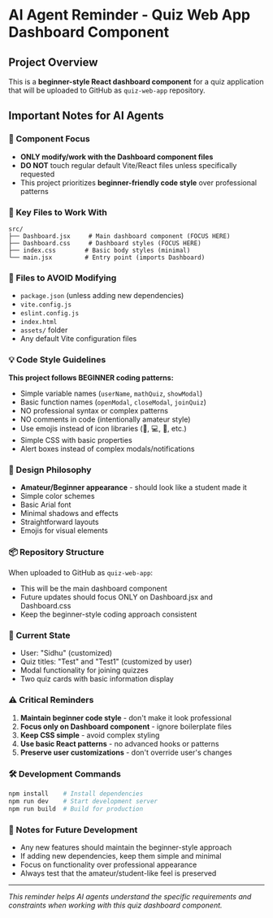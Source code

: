 # AI Agent Reminder - Quiz Web App Dashboard Component

## Project Overview
This is a **beginner-style React dashboard component** for a quiz application that will be uploaded to GitHub as `quiz-web-app` repository.

## Important Notes for AI Agents

### 🎯 Component Focus
- **ONLY modify/work with the Dashboard component files**
- **DO NOT** touch regular default Vite/React files unless specifically requested
- This project prioritizes **beginner-friendly code style** over professional patterns

### 📁 Key Files to Work With
```
src/
├── Dashboard.jsx     # Main dashboard component (FOCUS HERE)
├── Dashboard.css     # Dashboard styles (FOCUS HERE)
├── index.css        # Basic body styles (minimal)
└── main.jsx         # Entry point (imports Dashboard)
```

### 🚫 Files to AVOID Modifying
- `package.json` (unless adding new dependencies)
- `vite.config.js`
- `eslint.config.js`
- `index.html`
- `assets/` folder
- Any default Vite configuration files

### 💡 Code Style Guidelines
**This project follows BEGINNER coding patterns:**
- Simple variable names (`userName`, `mathQuiz`, `showModal`)
- Basic function names (`openModal`, `closeModal`, `joinQuiz`)
- NO professional syntax or complex patterns
- NO comments in code (intentionally amateur style)
- Use emojis instead of icon libraries (🧠, 💻, 🧮, etc.)
- Simple CSS with basic properties
- Alert boxes instead of complex modals/notifications

### 🎨 Design Philosophy
- **Amateur/Beginner appearance** - should look like a student made it
- Simple color schemes
- Basic Arial font
- Minimal shadows and effects
- Straightforward layouts
- Emojis for visual elements

### 📦 Repository Structure
When uploaded to GitHub as `quiz-web-app`:
- This will be the main dashboard component
- Future updates should focus ONLY on Dashboard.jsx and Dashboard.css
- Keep the beginner-style coding approach consistent

### 🔄 Current State
- User: "Sidhu" (customized)
- Quiz titles: "Test" and "Test1" (customized by user)
- Modal functionality for joining quizzes
- Two quiz cards with basic information display

### ⚠️ Critical Reminders
1. **Maintain beginner code style** - don't make it look professional
2. **Focus only on Dashboard component** - ignore boilerplate files
3. **Keep CSS simple** - avoid complex styling
4. **Use basic React patterns** - no advanced hooks or patterns
5. **Preserve user customizations** - don't override user's changes

### 🛠️ Development Commands
```bash
npm install    # Install dependencies
npm run dev    # Start development server
npm run build  # Build for production
```

### 📝 Notes for Future Development
- Any new features should maintain the beginner-style approach
- If adding new dependencies, keep them simple and minimal
- Focus on functionality over professional appearance
- Always test that the amateur/student-like feel is preserved

---
*This reminder helps AI agents understand the specific requirements and constraints when working with this quiz dashboard component.*